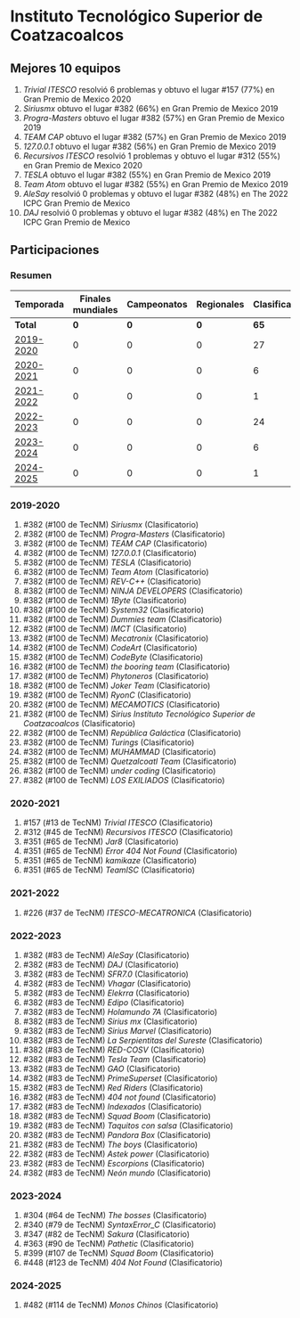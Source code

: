 ---
---

# Instituto Tecnológico Superior de Coatzacoalcos

## Mejores 10 equipos

1. _Trivial ITESCO_ resolvió 6 problemas y obtuvo el lugar #157 (77%) en Gran Premio de Mexico 2020
1. _Siriusmx_ obtuvo el lugar #382 (66%) en Gran Premio de Mexico 2019
1. _Progra-Masters_ obtuvo el lugar #382 (57%) en Gran Premio de Mexico 2019
1. _TEAM CAP_ obtuvo el lugar #382 (57%) en Gran Premio de Mexico 2019
1. _127.0.0.1_ obtuvo el lugar #382 (56%) en Gran Premio de Mexico 2019
1. _Recursivos ITESCO_ resolvió 1 problemas y obtuvo el lugar #312 (55%) en Gran Premio de Mexico 2020
1. _TESLA_ obtuvo el lugar #382 (55%) en Gran Premio de Mexico 2019
1. _Team Atom_ obtuvo el lugar #382 (55%) en Gran Premio de Mexico 2019
1. _AleSay_ resolvió 0 problemas y obtuvo el lugar #382 (48%) en The 2022 ICPC Gran Premio de Mexico
1. _DAJ_ resolvió 0 problemas y obtuvo el lugar #382 (48%) en The 2022 ICPC Gran Premio de Mexico

## Participaciones

### Resumen

| Temporada | Finales mundiales | Campeonatos | Regionales | Clasificatorios | Equipos |
| --- | --- | --- | --- | --- | --- |
| **Total** | **0** | **0** | **0** | **65** | **65** |
| [2019-2020](#2019-2020) | 0 | 0 | 0 | 27 | 27 |
| [2020-2021](#2020-2021) | 0 | 0 | 0 | 6 | 6 |
| [2021-2022](#2021-2022) | 0 | 0 | 0 | 1 | 1 |
| [2022-2023](#2022-2023) | 0 | 0 | 0 | 24 | 24 |
| [2023-2024](#2023-2024) | 0 | 0 | 0 | 6 | 6 |
| [2024-2025](#2024-2025) | 0 | 0 | 0 | 1 | 1 |

### 2019-2020

1. #382 (#100 de TecNM) _Siriusmx_ (Clasificatorio)
1. #382 (#100 de TecNM) _Progra-Masters_ (Clasificatorio)
1. #382 (#100 de TecNM) _TEAM CAP_ (Clasificatorio)
1. #382 (#100 de TecNM) _127.0.0.1_ (Clasificatorio)
1. #382 (#100 de TecNM) _TESLA_ (Clasificatorio)
1. #382 (#100 de TecNM) _Team Atom_ (Clasificatorio)
1. #382 (#100 de TecNM) _REV-C++_ (Clasificatorio)
1. #382 (#100 de TecNM) _NINJA DEVELOPERS_ (Clasificatorio)
1. #382 (#100 de TecNM) _1Byte_ (Clasificatorio)
1. #382 (#100 de TecNM) _System32_ (Clasificatorio)
1. #382 (#100 de TecNM) _Dummies team_ (Clasificatorio)
1. #382 (#100 de TecNM) _IMCT_ (Clasificatorio)
1. #382 (#100 de TecNM) _Mecatronix_ (Clasificatorio)
1. #382 (#100 de TecNM) _CodeArt_ (Clasificatorio)
1. #382 (#100 de TecNM) _CodeByte_ (Clasificatorio)
1. #382 (#100 de TecNM) _the booring team_ (Clasificatorio)
1. #382 (#100 de TecNM) _Phytoneros_ (Clasificatorio)
1. #382 (#100 de TecNM) _Joker Team_ (Clasificatorio)
1. #382 (#100 de TecNM) _RyonC_ (Clasificatorio)
1. #382 (#100 de TecNM) _MECAMOTICS_ (Clasificatorio)
1. #382 (#100 de TecNM) _Sirius Instituto Tecnológico Superior de Coatzacoalcos_ (Clasificatorio)
1. #382 (#100 de TecNM) _República Galáctica_ (Clasificatorio)
1. #382 (#100 de TecNM) _Turings_ (Clasificatorio)
1. #382 (#100 de TecNM) _MUHAMMAD_ (Clasificatorio)
1. #382 (#100 de TecNM) _Quetzalcoatl Team_ (Clasificatorio)
1. #382 (#100 de TecNM) _under coding_ (Clasificatorio)
1. #382 (#100 de TecNM) _LOS EXILIADOS_ (Clasificatorio)

### 2020-2021

1. #157 (#13 de TecNM) _Trivial ITESCO_ (Clasificatorio)
1. #312 (#45 de TecNM) _Recursivos ITESCO_ (Clasificatorio)
1. #351 (#65 de TecNM) _Jar8_ (Clasificatorio)
1. #351 (#65 de TecNM) _Error 404 Not Found_ (Clasificatorio)
1. #351 (#65 de TecNM) _kamikaze_ (Clasificatorio)
1. #351 (#65 de TecNM) _TeamISC_ (Clasificatorio)

### 2021-2022

1. #226 (#37 de TecNM) _ITESCO-MECATRONICA_ (Clasificatorio)

### 2022-2023

1. #382 (#83 de TecNM) _AleSay_ (Clasificatorio)
1. #382 (#83 de TecNM) _DAJ_ (Clasificatorio)
1. #382 (#83 de TecNM) _SFR7.0_ (Clasificatorio)
1. #382 (#83 de TecNM) _Vhagar_ (Clasificatorio)
1. #382 (#83 de TecNM) _Elekrra_ (Clasificatorio)
1. #382 (#83 de TecNM) _Edipo_ (Clasificatorio)
1. #382 (#83 de TecNM) _Holamundo 7A_ (Clasificatorio)
1. #382 (#83 de TecNM) _Sirius mx_ (Clasificatorio)
1. #382 (#83 de TecNM) _Sirius Marvel_ (Clasificatorio)
1. #382 (#83 de TecNM) _La Serpientitas del Sureste_ (Clasificatorio)
1. #382 (#83 de TecNM) _RED-COSV_ (Clasificatorio)
1. #382 (#83 de TecNM) _Tesla Team_ (Clasificatorio)
1. #382 (#83 de TecNM) _GAO_ (Clasificatorio)
1. #382 (#83 de TecNM) _PrimeSuperset_ (Clasificatorio)
1. #382 (#83 de TecNM) _Red Riders_ (Clasificatorio)
1. #382 (#83 de TecNM) _404 not found_ (Clasificatorio)
1. #382 (#83 de TecNM) _Indexados_ (Clasificatorio)
1. #382 (#83 de TecNM) _Squad Boom_ (Clasificatorio)
1. #382 (#83 de TecNM) _Taquitos con salsa_ (Clasificatorio)
1. #382 (#83 de TecNM) _Pandora Box_ (Clasificatorio)
1. #382 (#83 de TecNM) _The boys_ (Clasificatorio)
1. #382 (#83 de TecNM) _Astek power_ (Clasificatorio)
1. #382 (#83 de TecNM) _Escorpions_ (Clasificatorio)
1. #382 (#83 de TecNM) _Neón mundo_ (Clasificatorio)

### 2023-2024

1. #304 (#64 de TecNM) _The bosses_ (Clasificatorio)
1. #340 (#79 de TecNM) _SyntaxError_C_ (Clasificatorio)
1. #347 (#82 de TecNM) _Sakura_ (Clasificatorio)
1. #363 (#90 de TecNM) _Pathetic_ (Clasificatorio)
1. #399 (#107 de TecNM) _Squad Boom_ (Clasificatorio)
1. #448 (#123 de TecNM) _404 Not Found_ (Clasificatorio)

### 2024-2025

1. #482 (#114 de TecNM) _Monos Chinos_ (Clasificatorio)



